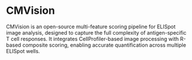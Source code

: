 # CMVision
CMVision is an open-source multi-feature scoring pipeline for ELISpot image analysis, designed to capture the full complexity of antigen-specific T cell responses. It integrates CellProfiler-based image processing with R-based composite scoring, enabling accurate quantification across multiple ELISpot wells.
